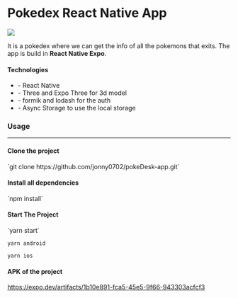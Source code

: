 <h1>Pokedex React Native App</h1>

![](https://firebasestorage.googleapis.com/v0/b/portfolio-fca3e.appspot.com/o/Pokedex.png?alt=media&token=17443364-ebe0-4347-9d1e-aebc1527d2ae)

It is a pokedex where we can get the info of all the pokemons that exits.
The app is build in  **React Native  Expo**.
<h4>Technologies</h4>
<ul>
  <li>- React Native</li>
  <li>- Three and Expo Three for 3d  model</li>
  <li>- formik and lodash for the auth</li>
  <li>- Async Storage to use the local storage</li>
</ul>

<h3>Usage</h3>

------------
<h4>Clone the project</h4>
`git clone https://github.com/jonny0702/pokeDesk-app.git`

<h4>Install all dependencies</h4>
`npm install`

<h4>Start The Project</h4>
`yarn start`

`yarn android`

`yarn ios`

<h4>APK of the project</h4>

https://expo.dev/artifacts/1b10e891-fca5-45e5-9f66-943303acfcf3

